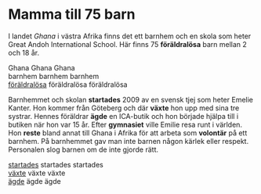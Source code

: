 # Mamma till 75 barn
I landet *Ghana* i västra Afrika finns det ett barnhem och en skola som heter Great Andoh International School. Här finns 75 **föräldralösa** barn mellan 2 och 18 år.

Ghana Ghana Ghana  
barnhem barnhem barnhem  
[föräldralösa](https://sv.wiktionary.org/wiki/f%C3%B6r%C3%A4ldral%C3%B6s#Adjektiv) föräldralösa föräldralösa

Barnhemmet och skolan **startades** 2009 av en svensk tjej som heter Emelie Kanter. Hon kommer från Göteberg och där **växte** hon upp med sina tre systrar. Hennes föräldrar **ägde** en ICA-butik och hon började hjälpa till i butiken när hon var 15 år. Efter **gymnasiet** ville Emilie resa runt i världen. Hon **reste** bland annat till Ghana i Afrika för att arbeta som **volontär** på ett barnhem. På barnhemmet gav man inte barnen någon kärlek eller respekt. Personalen slog barnen om de inte gjorde rätt.

[startades](https://sv.wiktionary.org/wiki/starta#Verb) startades startades  
[växte](https://sv.wiktionary.org/wiki/v%C3%A4xa#Verb) växte växte  
[ägde](https://sv.wiktionary.org/wiki/%C3%A4ga#Verb) ägde ägde  

<!--stackedit_data:
eyJoaXN0b3J5IjpbMTE2Njk3MjQ4OSwtMzQzNzE4NzgzLC0yMD
IyOTM2NTY2LC0xNTA0MjUxMTcyLC0xNDU4Nzc1ODQwLDczMDk5
ODExNl19
-->